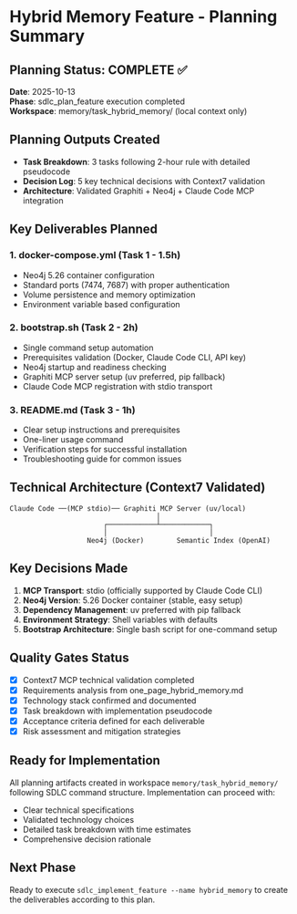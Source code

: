 # Hybrid Memory Feature - Planning Summary

## Planning Status: COMPLETE ✅
**Date**: 2025-10-13  
**Phase**: sdlc_plan_feature execution completed  
**Workspace**: memory/task_hybrid_memory/ (local context only)

## Planning Outputs Created
- **Task Breakdown**: 3 tasks following 2-hour rule with detailed pseudocode
- **Decision Log**: 5 key technical decisions with Context7 validation
- **Architecture**: Validated Graphiti + Neo4j + Claude Code MCP integration

## Key Deliverables Planned

### 1. docker-compose.yml (Task 1 - 1.5h)
- Neo4j 5.26 container configuration
- Standard ports (7474, 7687) with proper authentication
- Volume persistence and memory optimization
- Environment variable based configuration

### 2. bootstrap.sh (Task 2 - 2h)  
- Single command setup automation
- Prerequisites validation (Docker, Claude Code CLI, API key)
- Neo4j startup and readiness checking
- Graphiti MCP server setup (uv preferred, pip fallback)
- Claude Code MCP registration with stdio transport

### 3. README.md (Task 3 - 1h)
- Clear setup instructions and prerequisites
- One-liner usage command  
- Verification steps for successful installation
- Troubleshooting guide for common issues

## Technical Architecture (Context7 Validated)
```
Claude Code ──(MCP stdio)── Graphiti MCP Server (uv/local)
                                    │
                       ┌────────────┴────────────┐
                       │                         │
                   Neo4j (Docker)        Semantic Index (OpenAI)
```

## Key Decisions Made

1. **MCP Transport**: stdio (officially supported by Claude Code CLI)
2. **Neo4j Version**: 5.26 Docker container (stable, easy setup)
3. **Dependency Management**: uv preferred with pip fallback  
4. **Environment Strategy**: Shell variables with defaults
5. **Bootstrap Architecture**: Single bash script for one-command setup

## Quality Gates Status
- [x] Context7 MCP technical validation completed
- [x] Requirements analysis from one_page_hybrid_memory.md
- [x] Technology stack confirmed and documented
- [x] Task breakdown with implementation pseudocode
- [x] Acceptance criteria defined for each deliverable
- [x] Risk assessment and mitigation strategies

## Ready for Implementation
All planning artifacts created in workspace `memory/task_hybrid_memory/` following SDLC command structure. Implementation can proceed with:
- Clear technical specifications
- Validated technology choices  
- Detailed task breakdown with time estimates
- Comprehensive decision rationale

## Next Phase
Ready to execute `sdlc_implement_feature --name hybrid_memory` to create the deliverables according to this plan.